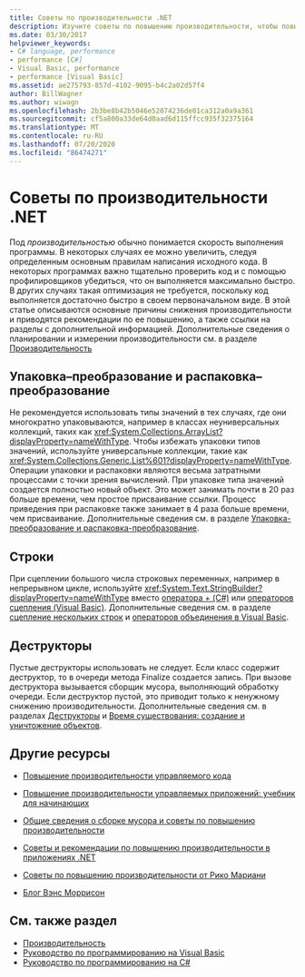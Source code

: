 ```yaml
---
title: Советы по производительности .NET
description: Изучите советы по повышению производительности, чтобы повысить скорость выполнения программы в .NET. См. Советы по упаковке и распаковке, строкам и деструкторам.
ms.date: 03/30/2017
helpviewer_keywords:
- C# language, performance
- performance [C#]
- Visual Basic, performance
- performance [Visual Basic]
ms.assetid: ae275793-857d-4102-9095-b4c2a02d57f4
author: BillWagner
ms.author: wiwagn
ms.openlocfilehash: 2b3be8b42b5046e52074236de01ca312a0a9a361
ms.sourcegitcommit: cf5a800a33de64d0aad6d115ffcc935f32375164
ms.translationtype: MT
ms.contentlocale: ru-RU
ms.lasthandoff: 07/20/2020
ms.locfileid: "86474271"
---
```

# <a name="net-performance-tips"></a>Советы по производительности .NET
Под *производительностью* обычно понимается скорость выполнения программы. В некоторых случаях ее можно увеличить, следуя определенным основным правилам написания исходного кода. В некоторых программах важно тщательно проверить код и с помощью профилировщиков убедиться, что он выполняется максимально быстро. В других случаях такая оптимизация не требуется, поскольку код выполняется достаточно быстро в своем первоначальном виде. В этой статье описываются основные причины снижения производительности и приводятся рекомендации по ее повышению, а также ссылки на разделы с дополнительной информацией. Дополнительные сведения о планировании и измерении производительности см. в разделе [Производительность](index.md)  
  
## <a name="boxing-and-unboxing"></a>Упаковка–преобразование и распаковка–преобразование  
 Не рекомендуется использовать типы значений в тех случаях, где они многократно упаковываются, например в классах неуниверсальных коллекций, таких как <xref:System.Collections.ArrayList?displayProperty=nameWithType>. Чтобы избежать упаковки типов значений, используйте универсальные коллекции, такие как <xref:System.Collections.Generic.List%601?displayProperty=nameWithType>. Операции упаковки и распаковки являются весьма затратными процессами с точки зрения вычислений. При упаковке типа значений создается полностью новый объект. Это может занимать почти в 20 раз больше времени, чем простое присваивание ссылки. Процесс приведения при распаковке также занимает в 4 раза больше времени, чем присваивание. Дополнительные сведения см. в разделе [Упаковка-преобразование и распаковка-преобразование](../../csharp/programming-guide/types/boxing-and-unboxing.md).  
  
## <a name="strings"></a>Строки  
 При сцеплении большого числа строковых переменных, например в непрерывном цикле, используйте <xref:System.Text.StringBuilder?displayProperty=nameWithType> вместо [оператора + (C#)](../../csharp/language-reference/operators/addition-operator.md) или [операторов сцепления (Visual Basic)](../../visual-basic/language-reference/operators/concatenation-operators.md). Дополнительные сведения см. в разделе [сцепление нескольких строк](../../csharp/how-to/concatenate-multiple-strings.md) и [операторов объединения в Visual Basic](../../visual-basic/programming-guide/language-features/operators-and-expressions/concatenation-operators.md).  
  
## <a name="destructors"></a>Деструкторы  
 Пустые деструкторы использовать не следует. Если класс содержит деструктор, то в очереди метода Finalize создается запись. При вызове деструктора вызывается сборщик мусора, выполняющий обработку очереди. Если деструктор пустой, это приводит только к ненужному снижению производительности. Дополнительные сведения см. в разделах [Деструкторы](../../csharp/programming-guide/classes-and-structs/destructors.md) и [Время существования: создание и уничтожение объектов](../../visual-basic/programming-guide/language-features/objects-and-classes/object-lifetime-how-objects-are-created-and-destroyed.md).  
  
## <a name="other-resources"></a>Другие ресурсы  
  
- [Повышение производительности управляемого кода](https://docs.microsoft.com/previous-versions/dotnet/articles/ms973852(v=msdn.10))  
  
- [Повышение производительности управляемых приложений: учебник для начинающих](https://docs.microsoft.com/previous-versions/dotnet/articles/ms973858(v=msdn.10))  
  
- [Общие сведения о сборке мусора и советы по повышению производительности](https://docs.microsoft.com/previous-versions/dotnet/articles/ms973837(v=msdn.10))  
  
- [Советы и рекомендации по повышению производительности в приложениях .NET](https://docs.microsoft.com/previous-versions/dotnet/articles/ms973839(v=msdn.10))  

- [Советы по повышению производительности от Рико Мариани](https://docs.microsoft.com/archive/blogs/ricom/)  

- [Блог Вэнс Моррисон](https://docs.microsoft.com/archive/blogs/vancem/)
  
## <a name="see-also"></a>См. также раздел

- [Производительность](index.md)
- [Руководство по программированию на Visual Basic](../../visual-basic/programming-guide/index.md)
- [Руководство по программированию на C#](../../csharp/programming-guide/index.md)
